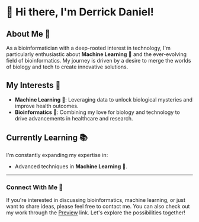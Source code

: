 # 👋 Hi there, I'm Derrick Daniel!

## About Me 🧬
As a bioinformatician with a deep-rooted interest in technology, I'm particularly enthusiastic about **Machine Learning** 🤖 and the ever-evolving field of bioinformatics. My journey is driven by a desire to merge the worlds of biology and tech to create innovative solutions.

## My Interests 🌟
- **Machine Learning** 🤖: Leveraging data to unlock biological mysteries and improve health outcomes.
- **Bioinformatics** 🧬: Combining my love for biology and technology to drive advancements in healthcare and research.

## Currently Learning 📚
I'm constantly expanding my expertise in:
- Advanced techniques in **Machine Learning** 🤖.

---

### Connect With Me 🤝
If you're interested in discussing bioinformatics, machine learning, or just want to share ideas, please feel free to contact me. You can also check out my work through the [Preview](#) link. Let's explore the possibilities together!


<!---
derrick-daniel/derrick-daniel is a ✨ special ✨ repository because its `README.md` (this file) appears on your GitHub profile.
You can click the Preview link to take a look at your changes.
--->
